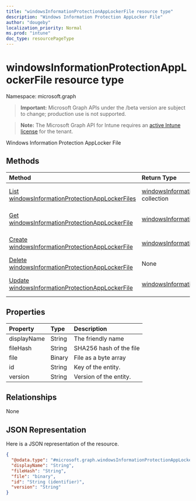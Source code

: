 ```yaml
---
title: "windowsInformationProtectionAppLockerFile resource type"
description: "Windows Information Protection AppLocker File"
author: "dougeby"
localization_priority: Normal
ms.prod: "intune"
doc_type: resourcePageType
---
```


# windowsInformationProtectionAppLockerFile resource type

Namespace: microsoft.graph

> **Important:** Microsoft Graph APIs under the /beta version are subject to change; production use is not supported.

> **Note:** The Microsoft Graph API for Intune requires an [active Intune license](https://go.microsoft.com/fwlink/?linkid=839381) for the tenant.

Windows Information Protection AppLocker File

## Methods
|Method|Return Type|Description|
|:---|:---|:---|
|[List windowsInformationProtectionAppLockerFiles](../api/intune-mam-windowsinformationprotectionapplockerfile-list.md)|[windowsInformationProtectionAppLockerFile](../resources/intune-mam-windowsinformationprotectionapplockerfile.md) collection|List properties and relationships of the [windowsInformationProtectionAppLockerFile](../resources/intune-mam-windowsinformationprotectionapplockerfile.md) objects.|
|[Get windowsInformationProtectionAppLockerFile](../api/intune-mam-windowsinformationprotectionapplockerfile-get.md)|[windowsInformationProtectionAppLockerFile](../resources/intune-mam-windowsinformationprotectionapplockerfile.md)|Read properties and relationships of the [windowsInformationProtectionAppLockerFile](../resources/intune-mam-windowsinformationprotectionapplockerfile.md) object.|
|[Create windowsInformationProtectionAppLockerFile](../api/intune-mam-windowsinformationprotectionapplockerfile-create.md)|[windowsInformationProtectionAppLockerFile](../resources/intune-mam-windowsinformationprotectionapplockerfile.md)|Create a new [windowsInformationProtectionAppLockerFile](../resources/intune-mam-windowsinformationprotectionapplockerfile.md) object.|
|[Delete windowsInformationProtectionAppLockerFile](../api/intune-mam-windowsinformationprotectionapplockerfile-delete.md)|None|Deletes a [windowsInformationProtectionAppLockerFile](../resources/intune-mam-windowsinformationprotectionapplockerfile.md).|
|[Update windowsInformationProtectionAppLockerFile](../api/intune-mam-windowsinformationprotectionapplockerfile-update.md)|[windowsInformationProtectionAppLockerFile](../resources/intune-mam-windowsinformationprotectionapplockerfile.md)|Update the properties of a [windowsInformationProtectionAppLockerFile](../resources/intune-mam-windowsinformationprotectionapplockerfile.md) object.|

## Properties
|Property|Type|Description|
|:---|:---|:---|
|displayName|String|The friendly name|
|fileHash|String|SHA256 hash of the file|
|file|Binary|File as a byte array|
|id|String|Key of the entity.|
|version|String|Version of the entity.|

## Relationships
None

## JSON Representation
Here is a JSON representation of the resource.
<!-- {
  "blockType": "resource",
  "keyProperty": "id",
  "@odata.type": "microsoft.graph.windowsInformationProtectionAppLockerFile"
}
-->
``` json
{
  "@odata.type": "#microsoft.graph.windowsInformationProtectionAppLockerFile",
  "displayName": "String",
  "fileHash": "String",
  "file": "binary",
  "id": "String (identifier)",
  "version": "String"
}
```





